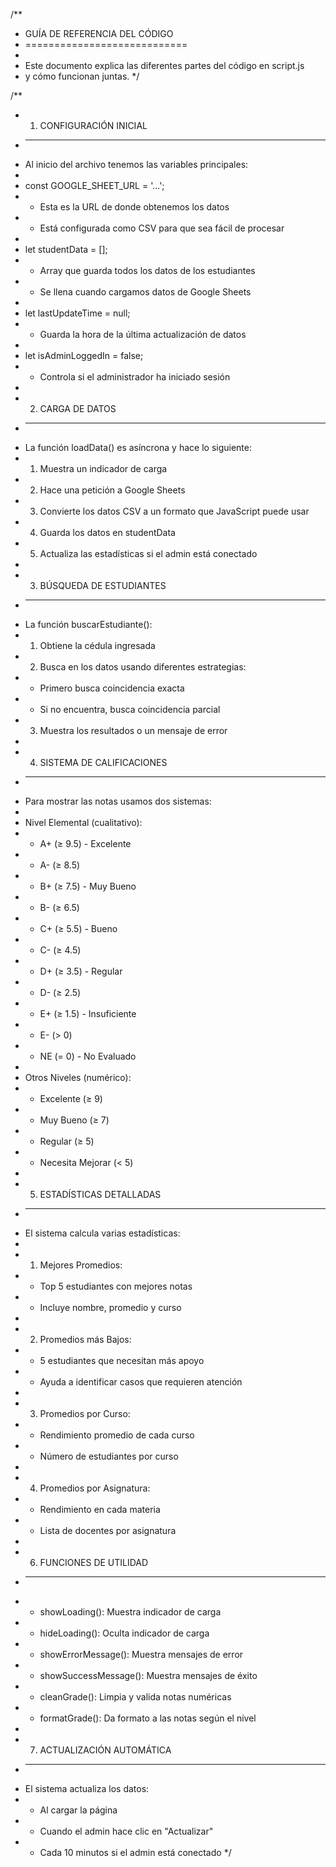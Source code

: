 /**
 * GUÍA DE REFERENCIA DEL CÓDIGO
 * ============================
 * 
 * Este documento explica las diferentes partes del código en script.js
 * y cómo funcionan juntas.
 */

/**
 * 1. CONFIGURACIÓN INICIAL
 * -----------------------
 * Al inicio del archivo tenemos las variables principales:
 * 
 * const GOOGLE_SHEET_URL = '...';
 * - Esta es la URL de donde obtenemos los datos
 * - Está configurada como CSV para que sea fácil de procesar
 * 
 * let studentData = [];
 * - Array que guarda todos los datos de los estudiantes
 * - Se llena cuando cargamos datos de Google Sheets
 * 
 * let lastUpdateTime = null;
 * - Guarda la hora de la última actualización de datos
 * 
 * let isAdminLoggedIn = false;
 * - Controla si el administrador ha iniciado sesión
 * 
 * 2. CARGA DE DATOS
 * ----------------
 * La función loadData() es asíncrona y hace lo siguiente:
 * 1. Muestra un indicador de carga
 * 2. Hace una petición a Google Sheets
 * 3. Convierte los datos CSV a un formato que JavaScript puede usar
 * 4. Guarda los datos en studentData
 * 5. Actualiza las estadísticas si el admin está conectado
 * 
 * 3. BÚSQUEDA DE ESTUDIANTES
 * ------------------------
 * La función buscarEstudiante():
 * 1. Obtiene la cédula ingresada
 * 2. Busca en los datos usando diferentes estrategias:
 *    - Primero busca coincidencia exacta
 *    - Si no encuentra, busca coincidencia parcial
 * 3. Muestra los resultados o un mensaje de error
 * 
 * 4. SISTEMA DE CALIFICACIONES
 * --------------------------
 * Para mostrar las notas usamos dos sistemas:
 * 
 * Nivel Elemental (cualitativo):
 * - A+ (≥ 9.5)  - Excelente
 * - A- (≥ 8.5)
 * - B+ (≥ 7.5)  - Muy Bueno
 * - B- (≥ 6.5)
 * - C+ (≥ 5.5)  - Bueno
 * - C- (≥ 4.5)
 * - D+ (≥ 3.5)  - Regular
 * - D- (≥ 2.5)
 * - E+ (≥ 1.5)  - Insuficiente
 * - E- (> 0)
 * - NE (= 0)    - No Evaluado
 * 
 * Otros Niveles (numérico):
 * - Excelente (≥ 9)
 * - Muy Bueno (≥ 7)
 * - Regular (≥ 5)
 * - Necesita Mejorar (< 5)
 * 
 * 5. ESTADÍSTICAS DETALLADAS
 * -------------------------
 * El sistema calcula varias estadísticas:
 * 
 * 1. Mejores Promedios:
 *    - Top 5 estudiantes con mejores notas
 *    - Incluye nombre, promedio y curso
 * 
 * 2. Promedios más Bajos:
 *    - 5 estudiantes que necesitan más apoyo
 *    - Ayuda a identificar casos que requieren atención
 * 
 * 3. Promedios por Curso:
 *    - Rendimiento promedio de cada curso
 *    - Número de estudiantes por curso
 * 
 * 4. Promedios por Asignatura:
 *    - Rendimiento en cada materia
 *    - Lista de docentes por asignatura
 * 
 * 6. FUNCIONES DE UTILIDAD
 * ----------------------
 * - showLoading(): Muestra indicador de carga
 * - hideLoading(): Oculta indicador de carga
 * - showErrorMessage(): Muestra mensajes de error
 * - showSuccessMessage(): Muestra mensajes de éxito
 * - cleanGrade(): Limpia y valida notas numéricas
 * - formatGrade(): Da formato a las notas según el nivel
 * 
 * 7. ACTUALIZACIÓN AUTOMÁTICA
 * -------------------------
 * El sistema actualiza los datos:
 * - Al cargar la página
 * - Cuando el admin hace clic en "Actualizar"
 * - Cada 10 minutos si el admin está conectado
 */
